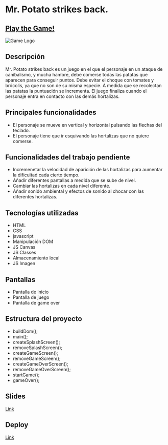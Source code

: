 # Mr. Potato strikes back.
## [Play the Game!](https://roigoriol.github.io/Mr-Potato-strikes-back/)
![Game Logo](https://ibb.co/Bqrd6TC)



## Descripción
Mr. Potato strikes back es un juego en el que el personaje en un ataque de canibalismo, y mucha hambre, debe comerse todas las patatas que aparecen para  conseguir puntos. 
Debe evitar el choque con tomates y brócolis, ya que no son de su misma especie. A medida que se recolectan las patatas la puntuación se incrementa. 
El juego finaliza cuando el personaje entra en contacto con las demás hortalizas.


## Principales funcionalidades
- El personaje se mueve en vertical y horizontal pulsando las flechas del teclado.
- El personaje tiene que ir esquivando las hortalizas que no quiere comerse.

## Funcionalidades del trabajo pendiente
- Incremenetar la velocidad de aparición de las hortalizas para aumentar la dificultad cada cierto tiempo.
- Añadir diferentes pantallas a medida que se sube de nivel.
- Cambiar las hortalizas en cada nivel diferente.
- Añadir sonido ambiental y efectos de sonido al chocar con las diferentes hortalizas.


## Tecnologías utilizadas
- HTML
- CSS
- javascript
- Manipulación DOM
- JS Canvas
- JS Classes
- Almacenamiento local
- JS Imagen

## Pantallas
- Pantalla de inicio
- Pantalla de juego
- Pantalla de game over

## Estructura del proyecto
- buildDom();
- main();
- createSplashScreen();
- removeSplashScreen();
- createGameScreen();
- removeGameScreen();
- createGameOverScreen();
- removeGameOverScreen();
- startGame();
- gameOver();

## Slides

[Link](https://docs.google.com/presentation/d/1MkRL8QjZGDNA9ZPebM9FXmWnRz_UTpD-rj3pJ53nWMk/edit#slide=id.g6e29787ded_0_713)



## Deploy
[Link](https://github.com/RoigOriol/Mr-Potato-strikes-back.git)